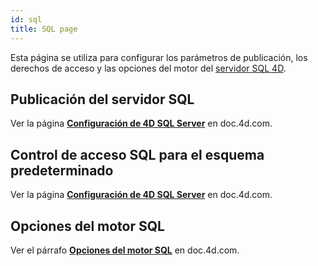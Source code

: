 ```yaml
---
id: sql
title: SQL page
---
```


Esta página se utiliza para configurar los parámetros de publicación, los derechos de acceso y las opciones del motor del [servidor SQL 4D](https://doc.4d.com/What-s-new/4D-SQL-Reference-19-R3/Using-SQL-in-4D.200-5680718.en.html).


## Publicación del servidor SQL

Ver la página [**Configuración de 4D SQL Server**](https://doc.4d.com/4Dv19R2/4D/19-R2/Configuration-of-4D-SQL-Server.300-5541563.en.html) en doc.4d.com.

## Control de acceso SQL para el esquema predeterminado

Ver la página [**Configuración de 4D SQL Server**](https://doc.4d.com/4Dv19R2/4D/19-R2/Configuration-of-4D-SQL-Server.300-5541563.en.html) en doc.4d.com.


## Opciones del motor SQL

Ver el párrafo [**Opciones del motor SQL**](https://doc.4d.com/4Dv19R3/4D/19-R3/4D-SQL-engine-implementation.300-5680725.en.html) en doc.4d.com. 